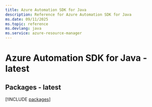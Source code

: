```yaml
---
title: Azure Automation SDK for Java
description: Reference for Azure Automation SDK for Java
ms.date: 09/11/2025
ms.topic: reference
ms.devlang: java
ms.service: azure-resource-manager
---
```

# Azure Automation SDK for Java - latest
## Packages - latest
[!INCLUDE [packages](automation-index.md)]